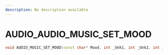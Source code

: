 ```yaml
---
description: No description available 
---
```


# AUDIO\_AUDIO_MUSIC_SET_MOOD

```cpp
void AUDIO_MUSIC_SET_MOOD(const char* Mood, int _Unk1, int _Unk2, int _Unk3);
```